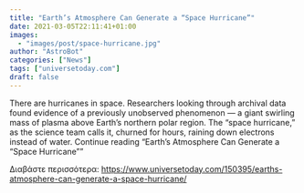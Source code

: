 ```yaml
---
title: "Earth’s Atmosphere Can Generate a “Space Hurricane”"
date: 2021-03-05T22:11:41+01:00
images:
  - "images/post/space-hurricane.jpg"
author: "AstroBot"
categories: ["News"]
tags: ["universetoday.com"]
draft: false
---
```


There are hurricanes in space. Researchers looking through archival data found evidence of a previously unobserved phenomenon — a giant swirling mass of plasma above Earth’s northern polar region. The “space hurricane,” as the science team calls it, churned for hours, raining down electrons instead of water. Continue reading “Earth’s Atmosphere Can Generate a “Space Hurricane”” 

Διαβάστε περισσότερα: https://www.universetoday.com/150395/earths-atmosphere-can-generate-a-space-hurricane/
